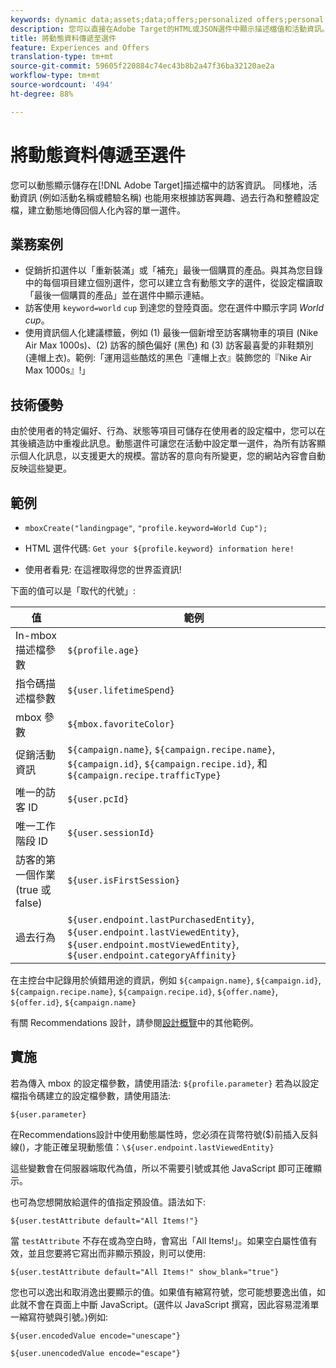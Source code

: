 ```yaml
---
keywords: dynamic data;assets;data;offers;personalized offers;personal offers;token replace
description: 您可以直接在Adobe Target的HTML或JSON選件中顯示描述檔值和活動資訊。
title: 將動態資料傳遞至選件
feature: Experiences and Offers
translation-type: tm+mt
source-git-commit: 59605f220884c74ec43b8b2a47f36ba32120ae2a
workflow-type: tm+mt
source-wordcount: '494'
ht-degree: 88%

---
```



# 將動態資料傳遞至選件

您可以動態顯示儲存在[!DNL Adobe Target]描述檔中的訪客資訊。 同樣地，活動資訊 (例如活動名稱或體驗名稱) 也能用來根據訪客興趣、過去行為和整體設定檔，建立動態地傳回個人化內容的單一選件。

## 業務案例

* 促銷折扣選件以「重新裝滿」或「補充」最後一個購買的產品。與其為您目錄中的每個項目建立個別選件，您可以建立含有動態文字的選件，從設定檔讀取「最後一個購買的產品」並在選件中顯示連結。
* 訪客使用 `keyword=world` `cup` 到達您的登陸頁面。您在選件中顯示字詞 *World cup*。
* 使用資訊個人化建議標籤，例如 (1) 最後一個新增至訪客購物車的項目 (Nike Air Max 1000s)、(2) 訪客的顏色偏好 (黑色) 和 (3) 訪客最喜愛的非鞋類別 (連帽上衣)。範例:「運用這些酷炫的黑色『連帽上衣』裝飾您的『Nike Air Max 1000s』!」

## 技術優勢

由於使用者的特定偏好、行為、狀態等項目可儲存在使用者的設定檔中，您可以在其後續造訪中重複此訊息。動態選件可讓您在活動中設定單一選件，為所有訪客顯示個人化訊息，以支援更大的規模。當訪客的意向有所變更，您的網站內容會自動反映這些變更。

## 範例

* `mboxCreate("landingpage"`, `"profile.keyword=World Cup");`

* HTML 選件代碼: `Get your ${profile.keyword} information here!`
* 使用者看見: 在這裡取得您的世界盃資訊!

下面的值可以是「取代的代號」:

| 值 | 範例 |
|--- |--- |
| In-mbox 描述檔參數 | `${profile.age}` |
| 指令碼描述檔參數 | `${user.lifetimeSpend}` |
| mbox 參數 | `${mbox.favoriteColor}` |
| 促銷活動資訊 | `${campaign.name}`, `${campaign.recipe.name}`, `${campaign.id}`, `${campaign.recipe.id}`, 和 `${campaign.recipe.trafficType}` |
| 唯一的訪客 ID | `${user.pcId}` |
| 唯一工作階段 ID | `${user.sessionId}` |
| 訪客的第一個作業 (true 或 false) | `${user.isFirstSession}` |
| 過去行為 | `${user.endpoint.lastPurchasedEntity}`, `${user.endpoint.lastViewedEntity}`, `${user.endpoint.mostViewedEntity}`, `${user.endpoint.categoryAffinity}` |

在主控台中記錄用於偵錯用途的資訊，例如 `${campaign.name}`, `${campaign.id}`, `${campaign.recipe.name}`, `${campaign.recipe.id}`, `${offer.name}`, `${offer.id}`, `${campaign.name}`

有關 Recommendations 設計，請參閱[設計概覽](/help/c-recommendations/c-design-overview/design-overview.md)中的其他範例。

## 實施

若為傳入 mbox 的設定檔參數，請使用語法: `${profile.parameter}` 若為以設定檔指令碼建立的設定檔參數，請使用語法:

`${user.parameter}`

在Recommendations設計中使用動態屬性時，您必須在貨幣符號($)前插入反斜線(\)，才能正確呈現動態值：`\${user.endpoint.lastViewedEntity}`

這些變數會在伺服器端取代為值，所以不需要引號或其他 JavaScript 即可正確顯示。

也可為您想開放給選件的值指定預設值。語法如下:

`${user.testAttribute default="All Items!"}`

當 `testAttribute` 不存在或為空白時，會寫出「All Items!」。如果空白屬性值有效，並且您要將它寫出而非顯示預設，則可以使用:

`${user.testAttribute default="All Items!" show_blank="true"}`

您也可以逸出和取消逸出要顯示的值。如果值有縮寫符號，您可能想要逸出值，如此就不會在頁面上中斷 JavaScript。(選件以 JavaScript 撰寫，因此容易混淆單一縮寫符號與引號。)例如:

`${user.encodedValue encode="unescape"}`

`${user.unencodedValue encode="escape"}`